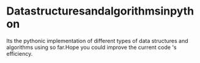 # Datastructuresandalgorithmsinpython
Its the pythonic implementation of different types of data structures and algorithms using so far.Hope you could improve the current code 's efficiency.
